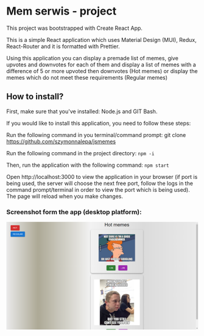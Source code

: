 # Mem serwis - project

This project was bootstrapped with Create React App.

This is a simple React application which uses Material Design (MUI), Redux, React-Router and it is formatted with Prettier.

Using this application you can display a premade list of memes, give upvotes and downvotes for each of them and display a list of memes with a difference of 5 or more upvoted then downvotes (Hot memes) or display the memes which do not meet these requirements (Regular memes)

## How to install?

First, make sure that you've installed: Node.js and GIT Bash.

If you would like to install this application, you need to follow these steps:

Run the following command in you terminal/command prompt:
git clone https://github.com/szymonnalepa/jsmemes

Run the following command in the project directory:
`npm -i`

Then, run the application with the following command:
`npm start`

Open http://localhost:3000 to view the application in your browser (if port is being used, the server will choose the next free port, follow the logs in the command prompt/terminal in order to view the port which is being used).
The page will reload when you make changes.

### Screenshot form the app (desktop platform):

![Screenshot](/assets/screenHotMemes.png)
